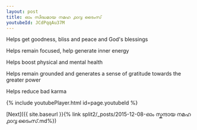 ```yaml
---
layout: post
title: ഓം സിദ്ധമായ നമഹ ൧൦൮ ടൈംസ്
youtubeId: JCdPqqAu37M
---
```

 
 
Helps get goodness, bliss and peace and God's blessings
 
Helps remain focused, help generate inner energy 
 
Helps boost physical and mental health 
 
Helps remain grounded and generates a sense of gratitude towards the greater power 
 
Helps reduce bad karma
 
 
 
 


{% include youtubePlayer.html id=page.youtubeId %}
 
[Next]({{ site.baseurl }}{% link  split2/_posts/2015-12-08-ഓം സ്കന്ദായ നമഹ ൧൦൮ ടൈംസ്.md%})
 
